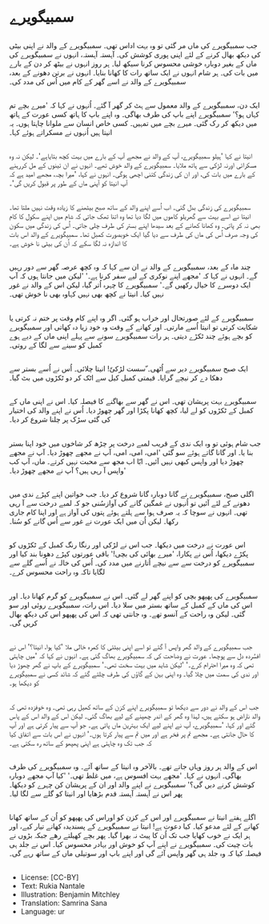 # سمبیگویرے

##
جب سمبیگویرے کی ماں مر گئی تو وہ بہت اداس تھی۔ سمبیگویرے کے والد نے اپنی بیٹی کی دیکھ بھال کرنے کے لئے اپنی پوری کوشش کی۔ آہستہ آہستہ، انہوں نے سمبیگویرے کی ماں کے بغیر دوبارہ خوشی محسوس کرنا سیکھ لیا۔ ہر روز انہوں نے بیٹھ کر دن کے بارے میں بات کی۔ ہر شام انہوں نے ایک ساتھ رات کا کھانا بنایا۔ انہوں نے برتن دھونے کے بعد، سمبیگویرے کے والد نے اسے گھر کے کام میں اُس کی مدد کی۔

##
ایک دن، سمبیگویرے کے والد معمول سے ہٹ کر گھر آ گئے۔ اُنہوں نے کہا کہ 'میرے بچے تم کہاں ہو؟' سمبیگویرے اپنے باپ کی طرف بھاگی۔ وہ اپنے باپ کا ہاتھ کسی عورت کے ہاتھ میں دیکھ کر رک گئی۔ میرے بچے میں تمہیں۔ کسی خاص انسان سے ملوانا چاہتا ہوں۔ یہ انیتا ہیں اُنہوں نے مسکراتے ہوئے کہا۔

##
انیتا نے کہا 'ہیلو سمبیگویرے، آپ کے والد نے مجھے آپ کے بارے میں بہت کچھ بتایاہے'۔ لیکن نہ وہ مسکرائی اورنہ لڑکی سے ہاتھ ملایا۔ سمبیگویرے کے والد خوش تھے۔ انہوں نے ان تینوں کے مل کررہنے کے بارے میں بات کی، اور ان کی زندگی کتنی اچھی ہوگی۔ انہوں نے کہا، 'میرا بچہ، مجھے امید ہے کہ آپ انیتا کو آپنی ماں کے طور پر قبول کریں گی'۔

##
سمبیگویرے کی زندگی بدل گئی۔ اب اُسے اپنے والد کے ساتھ صبح بیٹھنے کا زیادہ وقت نہیں ملتا تھا۔ انیتا نے اسے بہت سے گھریلو کاموں میں لگا دیا تھا وہ اتنا تھک جاتی کہ شام میں اپنے سکول کا کام بھی نہ کر پاتی۔ وہ کھانا کھانے کے بعد سیدھا اپنے بستر کی طرف چلی جاتی۔ اُس کی زندگی میں سکون کی وجہ صرف اُس کی ماں کی طرف سے دیا گیا ایک خوبصورت کمبل تھا۔ سمبیگویرے کے والد اس بات کا اندازہ نہ لگا سکے کہ اُن کی بیٹی نا خوش ہے۔

##
چند ماہ کے بعد، سمبیگویرے کے والد نے ان سے کہا کہ وہ کچھ عرصہ گھر سے دور رہیں گے۔ انہوں نے کہا کہ 'مجھے اپنے نوکری کے لیے سفر کرنا ہے۔' 'لیکن میں جانتا ہوں کہ آپ ایک دوسرے کا خیال رکھیں گے۔' سمبیگویرے کا چہرہ اُتر گیا، لیکن اس کے والد نے غور نہیں کیا۔ انیتا نے کچھ بھی نہیں کہاوہ بھی نا خوش تھی۔

##
سمبیگویرے کے لئے صورتحال اور خراب ہو گئی۔ اگر وہ اپنے کام وقت پر ختم نہ کرتی یا شکایت کرتی تو انیتا اُسے مارتی۔ اور کھانے کے وقت وہ خود زیا دہ کھاتی اور سمبیگویرے کو بچے ہوئے چند ٹکڑے دیتی۔ ہر رات سمبیگویرے سونے سے پہلے اپنی ماں کے دیے ہوے کمبل کو سینے سے لگا کے روتی۔

##
ایک صبح سمبیگویرے دیر سے اُٹھی۔ ّسست لڑکیٗ! انیتا چلائی۔ اُس نے اُسے بستر سے دھکا دے کر نیچے گرایا۔ قیمتی کمبل کیل سے اٹک کر دو ٹکڑوں میں بٹ گیا۔

##
سمبیگویرے بہت پریشان تھی۔ اس نے گھر سے بھاگنے کا فیصلہ کیا۔ اس نے اپنی ماں کے کمبل کے ٹکڑوں کو لے لیا، کچھ کھانا پکڑا اور گھر چھوڑ دیا۔ اُس نے اپنے والد کی اختیار کی گئی سڑک پر چلنا شروع کر دیا۔

##
جب شام ہوئی تو وہ ایک ندی کے قریب لمبے درخت پر چڑھ کر شاخوں میں خود اپنا بستر بنا یا۔ اور گانا گاتے ہوئے سو گئی 'امی، امی، امی، آپ نے مجھے چھوڑ دیا۔ آپ نے مجھے چھوڑ دیا اور واپس کبھی نہیں آئیں۔ ابّا اب مجھ سے محبت نہیں کرتے۔ ماں، آپ کب واپس آ رہی ہیں؟ آپ نے مجھے چھوڑ دیا۔'

##
اگلی صبح، سمبیگویرے نے گانا دوبارہ گانا شروع کر دیا۔ جب خواتین اپنے کپڑے ندی میں دھونے کے لئے آئیں تو اُنہوں نے غمگین گانے کی آوازسُنی جو کہ لمبے درخت سے آ رہی تھی۔ انہوں نے سوچا کہ یہ صرف ہوا سے ہلتے ہوئے پتوں کی آواز ہے اور اپنا کام جاری رکھا۔ لیکن اُن میں ایک عورت نے غور سے اُس گانے کو سُنا۔

##
اس عورت نے درخت میں دیکھا۔ جب اس نے لڑکی اور رنگا رنگ کمبل کے ٹکڑوں کو پکڑے دیکھا، اُس نے پکارا، 'میرے بھائی کی بچی!' باقی عورتوں کپڑے دھونا بند کیا اور سمبیگویرے کو درخت سے سے نیچے اُتارنے میں مدد کی۔ اُس کی خالہ نے اُسے گلے سے لگایا تاکہ وہ راحت محسوس کرے۔

##
سمبیگویرے کی پھپھو بچی کو اپنے گھر لے گئی۔ اس نے سمبیگویرے کو گرم کھانا دیا۔ اور اس کی ماں کے کمبل کے ساتھ بستر میں سلا دیا۔ اس رات، سمبیگویرے روئی اور سو گئی۔ لیکن وہ راحت کے آنسو تھے۔ وہ جانتی تھی کہ اس کی پھپھو اس کی دیکھ بھال کریں گی۔

##
جب سمبیگویرے کے والد گھر واپس آ گئے تو اسے اپنی بیٹئی کا کمرہ خالی ملا 'کیا ہوا، انیتا؟' اس نے افسُردہ دل سے پوچھا۔ عورت نے وضاحت کی کہ سمبیگویرے بھاگ گئی ہے۔ انہوں نے کہا کہ 'میں چاہتی تھی کہ وہ میرا احترام کرے۔' 'لیکن شاید میں بہت سخت تھی۔' سمبیگویرے کے باپ نے گھر چھوڑ دیا اور ندی کی سمت میں چلا گیا۔ وہ اپنی بہن کے گاؤں کی طرف چلتے گئے کہ شائد کسی نے سمبیگویرے کو دیکھا ہو۔

##
جب اس کے والد نے دور سے دیکھا تو سمبیگویرے اپنے کزن کے ساتھ کھیل رہی تھی۔ وہ خوفزدہ تھی کہ والد ناراض ہو سکتے ہیں، لہذا وہ گھر کے اندر چھپنے کے لیے بھاگ گئی۔ لیکن اس کے والد اس کے پاس گئے اور کہا، 'سمبیگویرے، آپ نے اپنے لیے ایک بہترین ماں پائی ہے۔ جو آپ سے پیار کرتی ہے اور آپ کا حال جانتی ہے۔ مجھے تم پر فخر ہے اور میں تم سے پیار کرتا ہوں۔' انہوں نے اس بات سے اتفاق کیا کہ جب تک وہ چاہتی ہے اپنی پھپھو کے ساتھ رہ سکتی ہے۔

##
اس کے والد ہر روز وہاں جاتے تھے۔ بالآخر وہ انیتا کے ساتھ آئے۔ وہ سمبیگویرے کی طرف بھاگی۔ انہوں نے کہا۔ 'مجھے بہت افسوس ہے، میں غلط تھی۔' 'کیا آپ مجھے دوبارہ کوشش کرنے دیں گی؟' سمبیگویرے نے اپنے والد اور ان کے پریشان کن چہرے کو دیکھا۔ پھر اس نے آہستہ آہستہ قدم بڑھایا اور انیتا کو گلے سے لگا لیا۔

##
اگلے ہفتے انیتا نے سمبیگویرے اور اس کے کزن کو اوراس کی پھپھو کو اُن کے ساتھ کھانا کھانے کے لئے مدعو کیا۔ کیا دعوت ہے! انیتا نے سمبیگویرے کے پسندیدہ کھانے تیار کیے، اور ہر ایک نے خوب کھایا جب تک اُن کا پیٹ نہ بھرا گیا۔ پھر بچے کھیلتے رھے جبکہ بڑوں نے بات چیت کی۔ سمبیگویرے نے اپنے آپ کو خوش اور بہادر محسوس کیا۔ اس نے جلد ہی فیصلہ کیا کہ وہ جلد ہی گھر واپس آئے گی اور اپنے باپ اور سوتیلی ماں کے ساتھ رہے گی۔

##
* License: [CC-BY]
* Text: Rukia Nantale
* Illustration: Benjamin Mitchley
* Translation: Samrina Sana
* Language: ur
